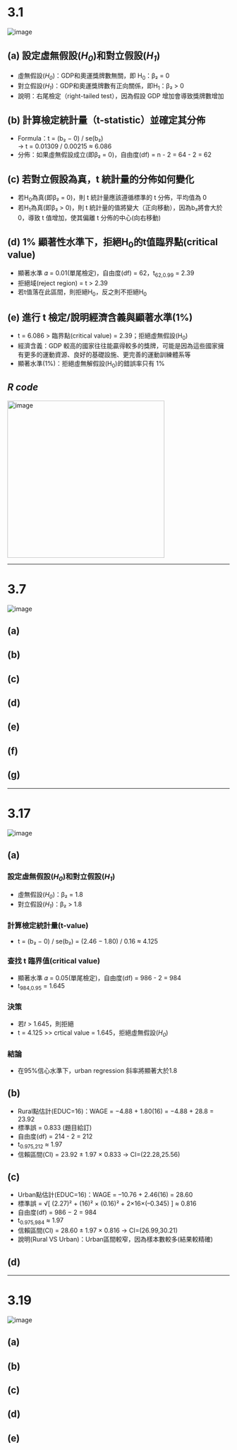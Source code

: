 # 3.1
![image](https://github.com/user-attachments/assets/4f7a52d3-774e-44f1-8d5f-28c9a5ee8f18)
## (a) 設定虛無假設(_H<sub>0</sub>_)和對立假設(_H<sub>1</sub>_)
- 虛無假設(_H<sub>0</sub>_)：GDP和奧運獎牌數無關，即 H<sub>0</sub>：β₂ = 0  
- 對立假設(_H<sub>1</sub>_)：GDP和奧運獎牌數有正向關係，即H<sub>1</sub>：β₂ > 0  
- 說明：右尾檢定（right-tailed test），因為假設 GDP 增加會導致獎牌數增加
## (b) 計算檢定統計量（t-statistic）並確定其分佈
- Formula：t = (b₂ − 0) / se(b₂)  
→ t = 0.01309 / 0.00215 ≈ 6.086  
- 分佈：如果虛無假設成立(即β₂ = 0)，自由度(df) = n - 2 = 64 - 2 = 62    
## (c) 若對立假設為真，t 統計量的分佈如何變化
- 若H<sub>0</sub>為真(即β₂ = 0)，則 t 統計量應該遵循標準的 t 分佈，平均值為 0  
- 若H<sub>1</sub>為真(即β₂ > 0)，則 t 統計量的值將變大（正向移動），因為b₂將會大於 0，導致 t 值增加，使其偏離 t 分佈的中心(向右移動)  
## (d) 1% 顯著性水準下，拒絕H<sub>0</sub>的t值臨界點(critical value)
- 顯著水準 𝛼 = 0.01(單尾檢定)，自由度(df) = 62，t<sub>62,0.99</sub> = 2.39  
- 拒絕域(reject region) = t > 2.39
- 若t值落在此區間，則拒絕H<sub>0</sub>，反之則不拒絕H<sub>0</sub>
## (e) 進行 t 檢定/說明經濟含義與顯著水準(1%)
- t = 6.086 > 臨界點(critical value) = 2.39；拒絕虛無假設(H<sub>0</sub>)
- 經濟含義：GDP 較高的國家往往能贏得較多的獎牌，可能是因為這些國家擁有更多的運動資源、良好的基礎設施、更完善的運動訓練體系等
- 顯著水準(1%)：拒絕虛無解假設(H<sub>0</sub>)的錯誤率只有 1%  
## *R code*
<img width="356" alt="image" src="https://github.com/user-attachments/assets/0fe72546-ef36-48ce-aa2f-d4829a67959b" />

---
# 3.7
![image](https://github.com/user-attachments/assets/ec549157-f45c-4138-a631-4a597a546c92)
## (a)


## (b)
## (c)
## (d)
## (e)
## (f)
## (g)
---
# 3.17
![image](https://github.com/user-attachments/assets/95bb8fb4-12ff-40a9-984b-96a75a51008f)
## (a)
### 設定虛無假設(_H<sub>0</sub>_)和對立假設(_H<sub>1</sub>_)
- 虛無假設(_H<sub>0</sub>_)：β₂ = 1.8
- 對立假設(_H<sub>1</sub>_)：β₂ > 1.8
### 計算檢定統計量(t-value)
- t = (b₂ − 0) / se(b₂) = (2.46 − 1.80) / 0.16 ≈ 4.125
### 查找 t 臨界值(critical value)
- 顯著水準 𝛼 = 0.05(單尾檢定)，自由度(df) = 986 - 2 = 984
- t<sub>984,0.95</sub> = 1.645
### 決策
- 若𝑡 > 1.645，則拒絕
- t = 4.125 >> crtical value = 1.645，拒絕虛無假設(_H<sub>0</sub>_)
### 結論
- 在95%信心水準下，urban regression 斜率將顯著大於1.8
## (b)
- Rural點估計(EDUC=16)：WAGE = −4.88 + 1.80(16) = −4.88 + 28.8 = 23.92
- 標準誤 = 0.833 (題目給訂)
- 自由度(df) = 214 - 2 = 212
- t<sub>0.975,212</sub> ≈ 1.97
- 信賴區間(CI) = 23.92 ± 1.97 × 0.833 → CI=(22.28,25.56)
## (c)
- Urban點估計(EDUC=16)：WAGE = –10.76 + 2.46(16) = 28.60
- 標準誤 = √[ (2.27)² + (16)² × (0.16)² + 2×16×(–0.345) ] ≈ 0.816
- 自由度(df) = 986 − 2 = 984
- t<sub>0.975,984</sub> ≈ 1.97
- 信賴區間(CI) = 28.60 ± 1.97 × 0.816 → CI=(26.99,30.21)
- 說明(Rural VS Urban)：Urban區間較窄，因為樣本數較多(結果較精確)
## (d)
---
# 3.19
![image](https://github.com/user-attachments/assets/68121018-af9b-484e-a7d7-558db45047b2)
## (a)
## (b)
## (c)
## (d)
## (e)
